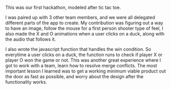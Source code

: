 This was our first hackathon, modeled after tic tac toe.

I was paired up with 3 other team members, and we were all delegated different parts of the app to create. My contribution was figuring out a way to have an image, follow the mouse for a first person shooter type of feel, I also made the X and O animations when a user clicks on a duck, along with the audio that follows it. 

I also wrote the javascript function that handles the win condition. So everytime a user clicks on a duck, the function runs to check if player X or player O won the game or not.  This was another great experience where I got to work with a team, learn how to resolve merge conflicts. The most important lesson I learned was to get a working minimum viable product out the door as fast as possible, and worry about the design after the functionality works.

